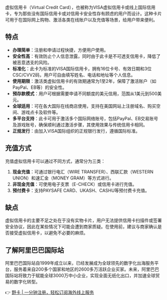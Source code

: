 虚拟信用卡（Virtual Credit Card），也被称为VISA虚拟信用卡或线上国际信用卡，专为那些没有国际信用卡或对信用卡安全性存有顾虑的用户而设计。这种卡片可用于在国际网上购物、激活各类在线账户以及充值等场景，给用户带来便利。

## 特点

- **办理简单**：注册和申请过程快捷，方便用户使用。
- **安全性高**：有效防止个人信息泄露，同时由于此卡是不可透支信用卡，降低了被恶意透支的风险。
- **标准化**：此卡为标准的VISA国际信用卡，拥有16位卡号、有效日期和3位CSC/CVV2码，用户可自由填写姓名、电话和地址等个人信息。
- **使用期限**：激活类虚拟信用卡的有效期通常为1至2年，保障了激活账户（如PayPal、EB等）的安全性。
- **预存款模式**：用户可根据需要申请不同额度的美元信用，范围从1美元到500美元。
- **全球适用**：可在各大国际在线商店使用，支持在美国网站上注册域名、购买空间、游戏点卡及软件等。
- **多平台支持**：此卡可用于激活多个国际网络账号，包括PayPal、EB交易账号及游戏账号，确保顺利通过激活步骤，其使用效果与传统信用卡相同。
- **正规发行**：由加入VISA国际组织的正规银行发行，遵循国际标准。

## 充值方式

充值虚拟信用卡可以通过不同方式，通常分为三类：

1. **现金充值**：可通过银行电汇（WIRE TRANSFER）、西联汇款（WESTERN UNION）和速汇金（MONEY GRAM）等方式进行。
2. **非现金充值**：可使用电子支票（E-CHECK）或信用卡进行充值。
3. **预付费卡**：支持PAYSAFE CARD、UKASH、CASHU等预付费卡充值。

## 缺点

虚拟信用卡的主要不足之处在于没有实物卡片，用户无法提供信用卡扫描件或签署安全协议，因此在某些情况下可能会遭到商家质疑。在使用前，建议与商家确认是否接受虚拟信用卡，以避免不必要的麻烦。

## 了解阿里巴巴国际站

阿里巴巴国际站自1999年成立以来，已经发展成为全球领先的数字化出海服务平台，服务着来自200多个国家和地区的2600多万活跃企业买家。未来，阿里巴巴国际站将致力于赋能全球3000万中小企业，实现全面无纸化出口，并加速全球贸易的数字化转型。

👉 [野卡 | 一分钟注册，轻松订阅海外线上服务](https://bit.ly/bewildcard)